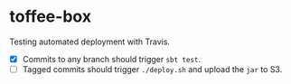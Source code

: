 # toffee-box

Testing automated deployment with Travis.

- [x] Commits to any branch should trigger `sbt test`.
- [ ] Tagged commits should trigger `./deploy.sh` and upload the `jar` to S3.
